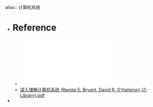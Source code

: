 alias:: 计算机系统

- # Reference
	- ![Computer Systems A Programmer’s Perspective (Randal E. Bryant etc.) (Z-Library).pdf](../assets/Computer_Systems_A_Programmer’s_Perspective_(Randal_E._Bryant_etc.)_(Z-Library)_1697561731759_0.pdf)
	- [深入理解计算机系统 (Randal E. Bryant, David R. O’Hallaron) (Z-Library).pdf](../assets/深入理解计算机系统_(Randal_E._Bryant,_David_R._O’Hallaron)_(Z-Library)_1700213515112_0.pdf)
-
